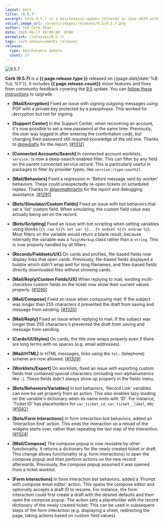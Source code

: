 ```yaml
---
layout: post
title: "9.5.7"
excerpt: Cerb 9.5.7 is a maintenance update released in June 2020 with 17 minor features and fixes from community feedback.
social_image_url: /assets/images/releases/9.5/9.5.7.png
author: The Cerb Team
date: 2020-06-17 00:00:00 -0700
permalink: /releases/9.5.7/
tags: cerb announcements releases
release:
  type: maintenance update
  count: 17
---
```


<div class="cerb-screenshot">
<img src="{{page.social_image_url}}" class="screenshot" alt="9.5.7">
</div>

**Cerb (9.5.7)** is a **{{ page.release.type }}** released on {{page.date|date:'%B %d, %Y'}}. It includes **{{ page.release.count}}** minor features and fixes from community feedback covering the [9.5](/releases/9.5/) update.  You can [follow these instructions](/docs/upgrading/) to upgrade.

* **[Mail/Encryption]** Fixed an issue with signing outgoing messages using PGP with a private key protected by a passphrase. This worked for decryption but not for signing.

* **[Support Center]** In the Support Center, when recovering an account, it's now possible to set a new password at the same time. Previously, the user was logged in after entering the confirmation code, but changing their password still required knowledge of the old one. Thanks to [@mediafly](https://github.com/mediafly/) for the report. [[#1312](https://github.com/jstanden/cerb/issues/1312)]

* **[Connected Accounts/Search]** In connected account worklists, `service:` is now a deep-search enabled filter. This can filter by any field on the parent connected service record. This is particularly useful in packages to filter by provider types, like `service:(type:oauth2)`.

* **[Mail/Behaviors]** Fixed a regression in 'Before message sent by worker' behaviors. These could unexpectedly re-open tickets on scheduled replies. Thanks to [@iammattmartin](https://github.com/iammattmartin) for the report and debugging assistance. [[#1291](https://github.com/jstanden/cerb/issues/1291)]

* **[Bots/Simulator/Custom Fields]** Fixed an issue with bot behaviors that set a 'list' custom field. When simulating, the custom field value was actually being set on the record.

* **[Bots/Scripting]** Fixed an issue with bot scripting when setting variables using blocks (`{% raw %}{% set var %}...{% endset %}{% endraw %}`). Most filters on the variable would return a blank result, because internally the variable was a `Twig\Markup` class rather than a `string`. This is now properly handled by all filters.

* **[Records/Fieldsets/UX]** On cards and profiles, file-based fields now display links that open cards. Previously, file-based fields displayed a bubble which didn't wrap well for long filenames, and files-based fields directly downloaded files without showing cards.

* **[Mail/Reply/Custom Fields/UX]** When replying to mail, existing multi-checkbox custom fields on the ticket now show their current values properly. [[#1290](https://github.com/jstanden/cerb/issues/1290)]

* **[Mail/Compose]** Fixed an issue when composing mail. If the subject was longer than 255 characters it prevented the draft from saving and message from sending. [[#1320](https://github.com/jstanden/cerb/issues/1320)]

* **[Mail/Reply]** Fixed an issue when replying to mail. If the subject was longer than 255 characters it prevented the draft from saving and message from sending.

* **[Cards/UI/Styles]** On cards, the title now wraps properly even if there are long terms with no spaces (e.g. email addresses).

* **[Mail/HTML]** In HTML messages, links using the `tel:` (telephone) scheme are now allowed. [[#1309](https://github.com/jstanden/cerb/issues/1309)]

* **[Worklists/Export]** On worklists, fixed an issue with exporting custom fields that contained special characters (including non-alphanumerics like `:`). These fields didn't always show up properly in the fields menu.

* **[Bots/Behaviors/Variables]** In bot behaviors, 'Record Link' variables can now be set properly from an action. This also enables lazy-loading on the variable's dictionary when its name ends with 'ID'. For instance, 'Ticket ID' has placeholders for `var_ticket_id`, `var_ticket__label`, etc. [[#1042](https://github.com/jstanden/cerb/issues/1042)]

* **[Bots/Form Interactions]** In form interaction bot behaviors, added an 'Interaction End' action. This ends the interaction so a reload of the widgets starts over, rather than repeating the last step of the interaction.  [[#1324](https://github.com/jstanden/cerb/issues/1324)]

* **[Mail/Compose]** The compose popup is now reusable by other functionality. It returns a dictionary for the newly created ticket or draft. This change allows functionality (e.g. form interactions) to open the compose popup and then perform actions on the new record afterwards. Previously, the compose popup assumed it was opened from a ticket worklist.

* **[Form Interactions]** In form interaction bot behaviors, added a 'Prompt with compose email editor' action. This opens the compose editor and optionally accepts a draft ID to resume. For instance, the form interaction could first create a draft with the desired defaults and then open the compose popup. The action sets a placeholder with the record dictionary of the newly created ticket. This can be used in subsequent steps of the form interaction (e.g. displaying a sheet, redirecting the page, taking actions based on custom field values).

